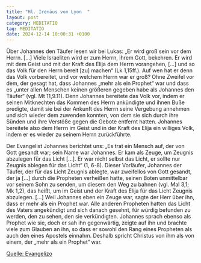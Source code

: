 ```yaml
---
title: "Hl. Irenäus von Lyon  "
layout: post
category: MEDITATIO
tag: MEDITATIO
date: 2024-12-14 10:00:31 +0100
---
```

Über Johannes den Täufer lesen wir bei Lukas: „Er wird groß sein vor dem Herrn. [...] Viele Israeliten wird er zum Herrn, ihrem Gott, bekehren. Er wird mit dem Geist und mit der Kraft des Elija dem Herrn vorangehen, [...] und so das Volk für den Herrn bereit [zu] machen“ (Lk 1,15ff.<!--more-->). Auf wen hat er denn das Volk vorbereitet, und vor welchem Herrn war er groß? Ohne Zweifel vor dem, der gesagt hat, dass Johannes „mehr als ein Prophet“ war und dass es „unter allen Menschen keinen größeren gegeben habe als Johannes den Täufer“ (vgl. Mt 11,9.11). Denn Johannes bereitete das Volk vor, indem er seinen Mitknechten das Kommen des Herrn ankündigte und ihnen Buße predigte, damit sie bei der Ankunft des Herrn seine Vergebung annehmen und sich wieder dem zuwenden konnten, von dem sie sich durch ihre Sünden und ihre Verstöße gegen die Gebote entfernt hatten. Johannes bereitete also dem Herrn im Geist und in der Kraft des Elija ein williges Volk, indem er es wieder zu seinem Herrn zurückführte.
 
Der Evangelist Johannes berichtet uns: „Es trat ein Mensch auf, der von Gott gesandt war; sein Name war Johannes. Er kam als Zeuge, um Zeugnis abzulegen für das Licht [...]. Er war nicht selbst das Licht, er sollte nur Zeugnis ablegen für das Licht“ (1, 6-8). Dieser Vorläufer, Johannes der Täufer, der für das Licht Zeugnis ablegte, war zweifellos von Gott gesandt, der ja […] durch die Propheten verheißen hatte, seinen Boten unmittelbar vor seinem Sohn zu senden, um diesem den Weg zu bahnen (vgl. Mal 3,1; Mk 1,2), das heißt, um im Geist und der Kraft des Elija für das Licht Zeugnis abzulegen. […] Weil Johannes eben ein Zeuge war, sagte der Herr über ihn, dass er mehr als ein Prophet war. Alle anderen Propheten hatten das Licht des Vaters angekündigt und sich danach gesehnt, für würdig befunden zu werden, den zu sehen, den sie verkündigten. Johannes sprach ebenso als Prophet wie sie, doch er sah ihn gegenwärtig, zeigte auf ihn und brachte viele zum Glauben an ihn, so dass er sowohl den Rang eines Propheten als auch den eines Apostels einnahm. Deshalb spricht Christus von ihm als von einem, der „mehr als ein Prophet“ war.
 
 

[Quelle: Evangelizo](https://evangeliumtagfuertag.org/DE/gospel)
